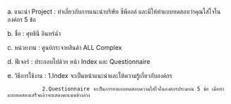 a. แนะนำ Project : ทำเกี่ยวกับการแนะนำบริษัท ซีพีออล์ และมีให้ทำแบบทดสอบว่าคุณใส่ใจในองค์กร 5 ข้อ 

b. ชื่อ : ศุทธินี อินทร์ฉ่ำ

c. หน่วยงาน : ศูนย์กระจายสินค้า ALL Complex

d. ฟีเจอร์ : ประกอบไปด้วย หน้า Index และ Questionnaire

e. วิธีการใช้งาน : 1.Index จะเป็นหน้าแนะนำและให้ความรู้เกี่ยวกับองค์กร

               2.Questionnaire จะเป็นการทำแบบทดสอบความใส่ใจในองค์กรประมาณ 5 ข้อ เมื่อทำแบบทดสอบเสร็จแล้วจะแสดงคะแนนข้างล่าง 
